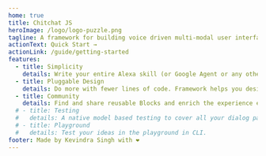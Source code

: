 ```yaml
---
home: true
title: Chitchat JS
heroImage: /logo/logo-puzzle.png
tagline: A framework for building voice driven multi-modal user interfaces easily.
actionText: Quick Start →
actionLink: /guide/getting-started
features:
  - title: Simplicity
    details: Write your entire Alexa skill (or Google Agent or any other chatbot) using Typescript or Javascript in a declarative style. Build on what you know already.
  - title: Pluggable Design
    details: Do more with fewer lines of code. Framework helps you design your experience using Blocks.
  - title: Community
    details: Find and share reusable Blocks and enrich the experience even further.
  # - title: Testing
  #   details: A native model based testing to cover all your dialog paths with significantly less lines of code.
  # - title: Playground
  #   details: Test your ideas in the playground in CLI.
footer: Made by Kevindra Singh with ❤️
---
```

